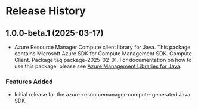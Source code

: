 # Release History

## 1.0.0-beta.1 (2025-03-17)

- Azure Resource Manager Compute client library for Java. This package contains Microsoft Azure SDK for Compute Management SDK. Compute Client. Package tag package-2025-02-01. For documentation on how to use this package, please see [Azure Management Libraries for Java](https://aka.ms/azsdk/java/mgmt).
### Features Added

- Initial release for the azure-resourcemanager-compute-generated Java SDK.

